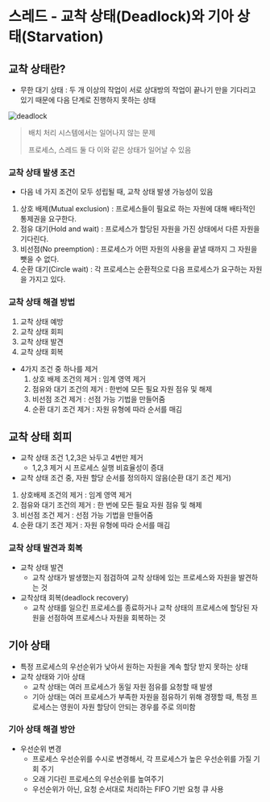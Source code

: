# 스레드 - 교착 상태(Deadlock)와 기아 상태(Starvation)

## 교착 상태란?

* 무한 대기 상태 : 두 개 이상의 작업이 서로 상대방의 작업이 끝나기 만을 기다리고 있기 때문에 다음 단계로 진행하지 못하는 상태

![deadlock](https://t1.daumcdn.net/cfile/tistory/24618C3B553B979F14)

> 배치 처리 시스템에서는 일어나지 않는 문제
>
> 프로세스, 스레드 둘 다 이와 같은 상태가 일어날 수 있음



### 교착 상태 발생 조건

* 다음 네 가지 조건이 모두 성립될 때, 교착 상태 발생 가능성이 있음

1. 상호 배제(Mutual exclusion) : 프로세스들이 필요로 하는 자원에 대해 배타적인 통제권을 요구한다.
1. 점유 대기(Hold and wait) : 프로세스가 할당된 자원을 가진 상태에서 다른 자원을 기다린다.
1. 비선점(No preemption) : 프로세스가 어떤 자원의 사용을 끝낼 때까지 그 자원을 뺏을 수 없다.
1. 순환 대기(Circle wait) : 각 프로세스는 순환적으로 다음 프로세스가 요구하는 자원을 가지고 있다.



### 교착 상태 해결 방법

1. 교착 상태 예방
2. 교착 상태 회피
3. 교착 상태 발견
4. 교착 상태 회복



* 4가지 조건 중 하나를 제거
  1. 상호 배제 조건의 제거 : 임계 영역 제거
  2. 점유와 대기 조건의 제거 : 한번에 모든 필요 자원 점유 및 해제
  3. 비선점 조건 제거 : 선점 가능 기법을 만들어줌
  4. 순환 대기 조건 제거 : 자원 유형에 따라 순서를 매김





## 교착 상태 회피

* 교착 상태 조건 1,2,3은 놔두고 4번만 제거
  * 1,2,3 제거 시 프로세스 실행 비효율성이 증대
* 교착 상태 조건 중, 자원 할당 순서를 정의하지 않음(순환 대기 조건 제거)

1. 상호배제 조건의 제거 : 임계 영역 제거
2. 점유와 대기 조건의 제거 : 한 번에 모든 필요 자원 점유 및 해제
3. 비선점 조건 제거 : 선점 가능 기법을 만들어줌
4. 순환 대기 조건 제거 : 자원 유형에 따라 순서를 매김



### 교착 상태 발견과 회복

* 교착 상태 발견
  * 교착 상태가 발생했는지 점검하여 교착 상태에 있는 프로세스와 자원을 발견하는 것
* 교착상태 회복(deadlock recovery)
  * 교착 상태를 일으킨 프로세스를 종료하거나 교착 상태의 프로세스에 할당된 자원을 선점하여 프로세스나 자원을 회복하는 것





## 기아 상태

* 특정 프로세스의 우선순위가 낮아서 원하는 자원을 계속 할당 받지 못하는 상태
* 교착 상태와 기아 상태
  * 교착 상태는 여러 프로세스가 동일 자원 점유를 요청할 때 발생
  * 기아 상태는 여러 프로세스가 부족한 자원을 점유하기 위해 경쟁할 때, 특정 프로세스는 영원이 자원 할당이 안되는 경우를 주로 의미함



### 기아 상태 해결 방안

* 우선순위 변경
  * 프로세스 우선순위를 수시로 변경해서, 각 프로세스가 높은 우선순위를 가질 기회 주기
  * 오래 기다린 프로세스의 우선순위를 높여주기
  * 우선순위가 아닌, 요청 순서대로 처리하는 FIFO 기반 요청 큐 사용